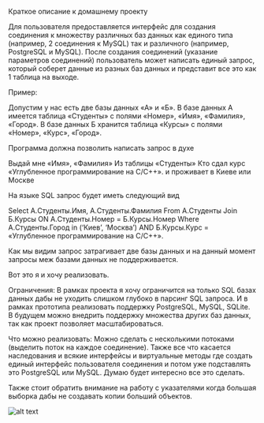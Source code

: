 Краткое описание к домашнему проекту

Для пользователя предоставляется интерфейс для создания соединения к множеству различных баз данных как единого типа (например, 2 соединения к MySQL) так и различного (например, PostgreSQL и MySQL). После создания соединений (указание параметров соединений) пользователь может написать единый запрос, который соберет данные из разных баз данных и представит все это как 1 таблица на выходе.

Пример:

Допустим у нас есть две базы данных «А» и «Б». В базе данных А имеется таблица «Студенты» с полями «Номер», «Имя», «Фамилия», «Город». В базе данных Б хранится таблица «Курсы» с полями «Номер», «Курс», «Город».

Программа должна позволить написать запрос в духе

Выдай мне «Имя», «Фамилия»
Из таблицы «Студенты»
Кто сдал курс «Углубленное программирование на C/C++».
и проживает в Киеве или Москве

На языке SQL запрос будет иметь следующий вид

Select A.Студенты.Имя, A.Студенты.Фамилия
From A.Студенты
Join Б.Курсы ON A.Студенты.Номер = Б.Курсы.Номер
Where A.Студенты.Город in (‘Киев’, ‘Москва’)
AND Б.Курсы.Курс = «Углубленное программирование на C/C++».

Как мы видим запрос затрагивает две базы данных и на данный момент запросы меж базами данных не поддерживается.

Вот это я и хочу реализовать.

Ограничения:
В рамках проекта я хочу ограничится на только SQL базах данных дабы не уходить слишком глубоко в парсинг SQL запроса. И в рамках прототипа реализовать поддержку PostgreSQL, MySQL, SQLite. В будущем можно внедрить поддержку множества других баз данных, так как проект позволяет масштабироваться.

Что можно реализовать:
Можно сделать с несколькими потоками (выделить поток на каждое соединение). Также все что касается наследования и всякие интерфейсы и виртуальные методы где создать единый интерфейс пользователя соединения и потом уже подставлять это PostgreSQL или MySQL. Думаю будет интересно все это сделать.

Также стоит обратить внимание на работу с указателями когда большая выборка дабы не создавать копии больший объектов. 


![alt text](https://github.com/kurbakov/project_z/blob/master/uml_class.png)
